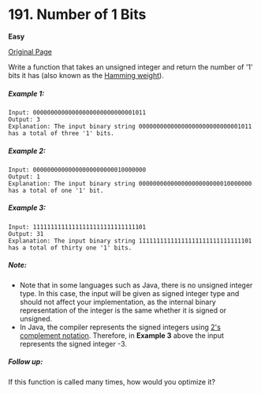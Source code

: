 # 191. Number of 1 Bits

**Easy**

[Original Page](https://leetcode.com/problems/number-of-1-bits/)

Write a function that takes an unsigned integer and return the number of '1' bits it has (also known as the [Hamming weight](http://en.wikipedia.org/wiki/Hamming_weight)).

##### Example 1:
```
Input: 00000000000000000000000000001011
Output: 3
Explanation: The input binary string 00000000000000000000000000001011 has a total of three '1' bits.
```

##### Example 2:
```
Input: 00000000000000000000000010000000
Output: 1
Explanation: The input binary string 00000000000000000000000010000000 has a total of one '1' bit.
```

##### Example 3:
```
Input: 11111111111111111111111111111101
Output: 31
Explanation: The input binary string 11111111111111111111111111111101 has a total of thirty one '1' bits.
```

##### Note:
- Note that in some languages such as Java, there is no unsigned integer type. In this case, the input will be given as signed integer type and should not affect your implementation, as the internal binary representation of the integer is the same whether it is signed or unsigned.
- In Java, the compiler represents the signed integers using [2's complement notation](https://en.wikipedia.org/wiki/Two%27s_complement). Therefore, in __Example 3__ above the input represents the signed integer -3.

##### Follow up:
If this function is called many times, how would you optimize it?
